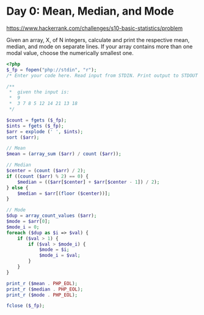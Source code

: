 # Day 0: Mean, Median, and Mode

https://www.hackerrank.com/challenges/s10-basic-statistics/problem

Given an array, X, of N integers, calculate and print the respective mean, median, and mode on separate lines. If your array contains more than one modal value, choose the numerically smallest one.

```php
<?php
$_fp = fopen("php://stdin", "r");
/* Enter your code here. Read input from STDIN. Print output to STDOUT */

/**
 *  given the input is:
 *  9
 *  3 7 8 5 12 14 21 13 18
 */

$count = fgets ($_fp);
$ints = fgets ($_fp);
$arr = explode (' ', $ints);
sort ($arr);

// Mean
$mean = (array_sum ($arr) / count ($arr));

// Median
$center = (count ($arr) / 2);
if ((count ($arr) % 2) == 0) {
    $median = (($arr[$center] + $arr[$center - 1]) / 2);
} else {
    $median = $arr[(floor ($center))];
}

// Mode
$dup = array_count_values ($arr);
$mode = $arr[0];
$mode_i = 0;
foreach ($dup as $i => $val) {
    if ($val > 1) {
        if ($val > $mode_i) {
            $mode = $i;
            $mode_i = $val;            
        }
    }
}

print_r ($mean . PHP_EOL);
print_r ($median . PHP_EOL);
print_r ($mode . PHP_EOL);

fclose ($_fp);
```